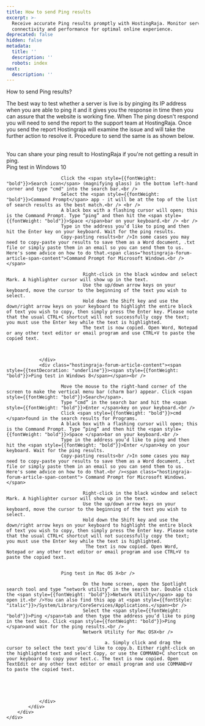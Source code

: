 ```yaml
---
title: How to send Ping results
excerpt: >-
  Receive accurate Ping results promptly with HostingRaja. Monitor server
  connectivity and performance for optimal online experience.
deprecated: false
hidden: false
metadata:
  title: ''
  description: ''
  robots: index
next:
  description: ''
---
```


<div itemprop="articleBody">
    <div class="hostingraja-forum-article">
        How to send Ping results? <br />
        <p>The best way to test whether a server is live is by pinging its IP address when you are able to ping it and it gives you the response in time then you can assure that the website is working fine. When The ping doesn't respond you will need to send the report to the support team at HostingRaja. Once you send the report Hostingraja will examine the issue and will take the further action to resolve it. Procedure to send the same is as shown below.</p> <br />
        <div class="hostingraja-forum-article-inner-div">
            <div class="hostingraja-forum-article-contents">You can share your ping result to HostingRaja if you're not getting a result in ping. <div class="hostingraja-forum-article-content"><span style={{textDecoration: "underline"}}><span style={{fontWeight: "bold"}}>Ping test in Windows 10</span></span><br />
                    
                        Click the <span style={{fontWeight: "bold"}}>Search icon</span> (magnifying glass) in the bottom left-hand corner and type "cmd" into the search bar.<br /> 
                        Select the <span style={{fontWeight: "bold"}}>Command Prompt</span> app - it will be at the top of the list of search results as the best match.<br /> <br /> 
                        A black box with a flashing cursor will open; this is the Command Prompt. Type “ping” and then hit the <span style={{fontWeight: "bold"}}>Space </span>bar on your keyboard.<br /> <br /> 
                        Type in the address you’d like to ping and then hit the Enter key on your keyboard. Wait for the ping results.
                        Copy-pasting results<br />In some cases you may need to copy-paste your results to save them as a Word document, .txt file or simply paste them in an email so you can send them to us. Here's some advice on how to do that.<span class="hostingraja-forum-article-span-content">Command Prompt for Microsoft Windows.<br /> </span>
                            
                                Right-click in the black window and select Mark. A highlighter cursor will show up in the text.
                                Use the up/down arrow keys on your keyboard, move the cursor to the beginning of the text you wish to select.
                                Hold down the Shift key and use the down/right arrow keys on your keyboard to highlight the entire block of text you wish to copy, then simply press the Enter key. Please note that the usual CTRL+C shortcut will not successfully copy the text; you must use the Enter key while the text is highlighted.
                                The text is now copied. Open Word, Notepad or any other text editor or email program and use CTRL+V to paste the copied text. 
                            
                        
                    
                </div>
                <div class="hostingraja-forum-article-content"><span style={{textDecoration: "underline"}}><span style={{fontWeight: "bold"}}>Ping test in Windows 8</span></span><br />
                    
                        Move the mouse to the right-hand corner of the screen to make the vertical menu bar (charm bar) appear. Click <span style={{fontWeight: "bold"}}>Search</span>.
                        Type “cmd” in the search bar and hit the <span style={{fontWeight: "bold"}}>Enter </span>key on your keyboard.<br /> 
                        Click <span style={{fontWeight: "bold"}}>cmd </span>found in the search results for Programs.
                        A black box with a flashing cursor will open; this is the Command Prompt. Type “ping” and then hit the <span style={{fontWeight: "bold"}}>Space </span>bar on your keyboard.<br /> 
                        Type in the address you’d like to ping and then hit the <span style={{fontWeight: "bold"}}>Enter </span>key on your keyboard. Wait for the ping results.
                        Copy-pasting results<br />In some cases you may need to copy-paste your results to save them as a Word document, .txt file or simply paste them in an email so you can send them to us. Here's some advice on how to do that.<br /><span class="hostingraja-forum-article-span-content"> Command Prompt for Microsoft Windows.</span>
                            
                                Right-click in the black window and select Mark. A highlighter cursor will show up in the text.
                                Use the up/down arrow keys on your keyboard, move the cursor to the beginning of the text you wish to select.
                                Hold down the Shift key and use the down/right arrow keys on your keyboard to highlight the entire block of text you wish to copy, then simply press the Enter key. Please note that the usual CTRL+C shortcut will not successfully copy the text; you must use the Enter key while the text is highlighted.
                                 The text is now copied. Open Word, Notepad or any other text editor or email program and use CTRL+V to paste the copied text. 
                            
                        
                        Ping test in Mac OS X<br />
                            
                                On the home screen, open the Spotlight search tool and type “network utility” in the search bar. Double click the <span style={{fontWeight: "bold"}}>Network Utility</span> app to open it.<br />You can also find this app at <span style={{fontStyle: "italic"}}>/System/Library/CoreServices/Applications.</span><br /> 
                                Select the <span style={{fontWeight: "bold"}}>Ping </span>tab and then type the address you’d like to ping in the text box. Click <span style={{fontWeight: "bold"}}>Ping </span>and wait for the ping results.<br /> 
                                Network Utility for Mac OSX<br />
                                    
                                        a. Simply click and drag the cursor to select the text you'd like to copy.b. Either right-click on the highlighted text and select Copy, or use the COMMAND+C shortcut on your keyboard to copy your text.c. The text is now copied. Open TextEdit or any other text editor or email program and use COMMAND+V to paste the copied text.
                                    
                                
                            
                        
                    
                </div>
            </div>
        </div>
    </div>
</div>